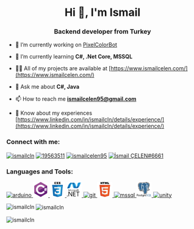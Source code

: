 <h1 align="center">Hi 👋, I'm Ismail</h1>
<h3 align="center">Backend developer from Turkey</h3>

- 🔭 I’m currently working on [PixelColorBot](https://github.com/IsmailCLN/PixelColorBot)

- 🌱 I’m currently learning **C#, .Net Core, MSSQL**

- 👨‍💻 All of my projects are available at [https://www.ismailcelen.com/](https://www.ismailcelen.com/)

- 💬 Ask me about **C#, Java**

- 📫 How to reach me **ismailcelen95@gmail.com**

- 📄 Know about my experiences [https://www.linkedin.com/in/ismailcln/details/experience/](https://www.linkedin.com/in/ismailcln/details/experience/)

<h3 align="left">Connect with me:</h3>
<p align="left">
<a href="https://linkedin.com/in/ismailcln" target="blank"><img align="center" src="https://raw.githubusercontent.com/rahuldkjain/github-profile-readme-generator/master/src/images/icons/Social/linked-in-alt.svg" alt="ismailcln" height="30" width="40" /></a>
<a href="https://stackoverflow.com/users/19563511" target="blank"><img align="center" src="https://raw.githubusercontent.com/rahuldkjain/github-profile-readme-generator/master/src/images/icons/Social/stack-overflow.svg" alt="19563511" height="30" width="40" /></a>
<a href="https://www.hackerrank.com/ismailcelen95" target="blank"><img align="center" src="https://raw.githubusercontent.com/rahuldkjain/github-profile-readme-generator/master/src/images/icons/Social/hackerrank.svg" alt="ismailcelen95" height="30" width="40" /></a>
<a href="https://discord.gg/İsmail ÇELEN#6661" target="blank"><img align="center" src="https://raw.githubusercontent.com/rahuldkjain/github-profile-readme-generator/master/src/images/icons/Social/discord.svg" alt="İsmail ÇELEN#6661" height="30" width="40" /></a>
</p>

<h3 align="left">Languages and Tools:</h3>
<p align="left"> <a href="https://www.arduino.cc/" target="_blank" rel="noreferrer"> <img src="https://cdn.worldvectorlogo.com/logos/arduino-1.svg" alt="arduino" width="40" height="40"/> </a> <a href="https://www.w3schools.com/cs/" target="_blank" rel="noreferrer"> <img src="https://raw.githubusercontent.com/devicons/devicon/master/icons/csharp/csharp-original.svg" alt="csharp" width="40" height="40"/> </a> <a href="https://www.w3schools.com/css/" target="_blank" rel="noreferrer"> <img src="https://raw.githubusercontent.com/devicons/devicon/master/icons/css3/css3-original-wordmark.svg" alt="css3" width="40" height="40"/> </a> <a href="https://dotnet.microsoft.com/" target="_blank" rel="noreferrer"> <img src="https://raw.githubusercontent.com/devicons/devicon/master/icons/dot-net/dot-net-original-wordmark.svg" alt="dotnet" width="40" height="40"/> </a> <a href="https://git-scm.com/" target="_blank" rel="noreferrer"> <img src="https://www.vectorlogo.zone/logos/git-scm/git-scm-icon.svg" alt="git" width="40" height="40"/> </a> <a href="https://www.w3.org/html/" target="_blank" rel="noreferrer"> <img src="https://raw.githubusercontent.com/devicons/devicon/master/icons/html5/html5-original-wordmark.svg" alt="html5" width="40" height="40"/> </a> <a href="https://www.microsoft.com/en-us/sql-server" target="_blank" rel="noreferrer"> <img src="https://www.svgrepo.com/show/303229/microsoft-sql-server-logo.svg" alt="mssql" width="40" height="40"/> </a> <a href="https://www.postgresql.org" target="_blank" rel="noreferrer"> <img src="https://raw.githubusercontent.com/devicons/devicon/master/icons/postgresql/postgresql-original-wordmark.svg" alt="postgresql" width="40" height="40"/> </a> <a href="https://unity.com/" target="_blank" rel="noreferrer"> <img src="https://www.vectorlogo.zone/logos/unity3d/unity3d-icon.svg" alt="unity" width="40" height="40"/> </a> </p>

<p><img align="left" src="https://github-readme-stats.vercel.app/api/top-langs?username=ismailcln&show_icons=true&locale=en&layout=compact" alt="ismailcln" /></p>

<p>&nbsp;<img align="center" src="https://github-readme-stats.vercel.app/api?username=ismailcln&show_icons=true&locale=en" alt="ismailcln" /></p>

<p><img align="center" src="https://github-readme-streak-stats.herokuapp.com/?user=ismailcln&" alt="ismailcln" /></p>


